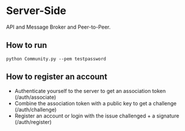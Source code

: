 # Server-Side
API and Message Broker and Peer-to-Peer. 

## How to run
```
python Community.py --pem testpassword
```

## How to register an account

- Authenticate yourself to the server to get an association token (/auth/associate)
- Combine the association token with a public key to get a challenge (/auth/challenge)
- Register an account or login with the issue challenged + a signature (/auth/register)
